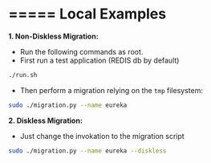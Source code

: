 =====
Local Examples
=====

**1. Non-Diskless Migration:**
+ Run the following commands as root.
+ First run a test application (REDIS db by default)
```bash
./run.sh
```
+ Then perform a migration relying on the `tmp` filesystem:
```bash
sudo ./migration.py --name eureka
```

**2. Diskless Migration:**
+ Just change the invokation to the migration script
```bash
sudo ./migration.py --name eureka --diskless
```

